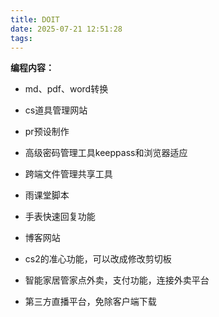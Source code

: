 ```yaml
---
title: DOIT
date: 2025-07-21 12:51:28
tags:
---
```


**编程内容：**

- md、pdf、word转换
- cs道具管理网站

- pr预设制作

- 高级密码管理工具keeppass和浏览器适应

- 跨端文件管理共享工具

- 雨课堂脚本

- 手表快速回复功能

- 博客网站

- cs2的准心功能，可以改成修改剪切板

- 智能家居管家点外卖，支付功能，连接外卖平台

- 第三方直播平台，免除客户端下载

